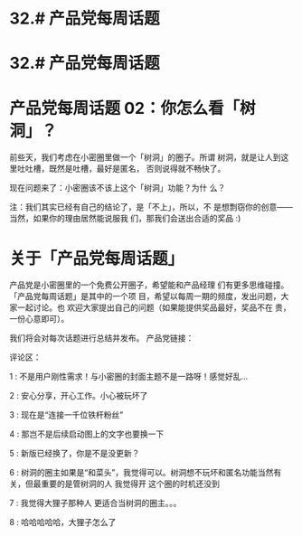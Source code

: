 # 32.# 产品党每周话题

# 32.# 产品党每周话题

# 产品党每周话题 02：你怎么看「树洞」？

前些天，我们考虑在小密圈里做一个「树洞」的圈子。所谓 树洞，就是让人到这里吐吐槽，既然是吐槽，最好是匿名， 否则说得就不畅快了。

现在问题来了：小密圈该不该上这个「树洞」功能？为什 么？

注：我们其实已经有自己的结论了，是「不上」，所以，不 是想剽窃你的创意——当然，如果你的理由居然能说服我 们，那我们会送出合适的奖品 :)

# 关于「产品党每周话题」

产品党是小密圈里的一个免费公开圈子，希望能和产品经理 们有更多思维碰撞。「产品党每周话题」是其中的一个项 目，希望以每周一期的频度，发出问题，大家一起讨论。也 欢迎大家提出自己的问题（如果能提供奖品最好，奖品不在 贵，一份心意即可）。

我们将会对每次话题进行总结并发布。 产品党链接：

评论区：

1 : 不是用户刚性需求！与小密圈的封面主题不是一路呀！感觉好乱...

2 : 安心分享，开心工作。小心被玩坏了

3 : 现在是“连接一千位铁杆粉丝”

4 : 那岂不是后续启动图上的文字也要换一下

5 : 新版已经换了，你是不是没更新？

6 : 树洞的圈主如果是“和菜头”，我觉得可以。树洞想不玩坏和匿名功能当然有关，但最重要的是管树洞的人 我觉得开 这个圈的时机还没到

7 : 我觉得大狸子那种人 更适合当树洞的圈主。。。

8 : 哈哈哈哈哈，大狸子怎么了